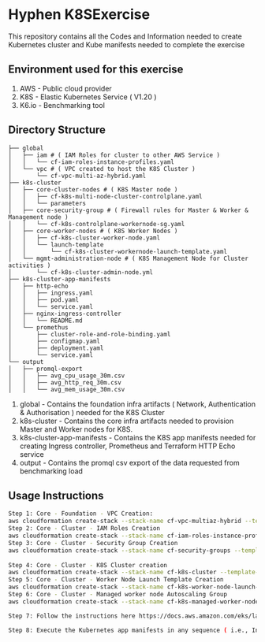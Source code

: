# Hyphen K8SExercise
This repository contains all the Codes and Information needed to create Kubernetes cluster and Kube manifests needed to complete the exercise
## Environment used for this exercise
1. AWS - Public cloud provider
2. K8S - Elastic Kubernetes Service ( V1.20 )
3. K6.io - Benchmarking tool
## Directory Structure
```text
├── global 
│   ├── iam # ( IAM Roles for cluster to other AWS Service )
│   │   └── cf-iam-roles-instance-profiles.yaml
│   └── vpc # ( VPC created to host the K8S Cluster )
│       └── cf-vpc-multi-az-hybrid.yaml
├── k8s-cluster 
│   ├── core-cluster-nodes # ( K8S Master node )
│   │   ├── cf-k8s-multi-node-cluster-controlplane.yaml
│   │   └── parameters
│   ├── core-security-group # ( Firewall rules for Master & Worker & Management node )
│   │   └── cf-k8s-controlplane-workernode-sg.yaml
│   ├── core-worker-nodes # ( K8S Worker Nodes )
│   │   ├── cf-k8s-cluster-worker-node.yaml
│   │   └── launch-template
│   │       └── cf-k8s-cluster-workernode-launch-template.yaml
│   └── mgmt-administration-node # ( K8S Management Node for Cluster activities )
│       └── cf-k8s-cluster-admin-node.yml
├── k8s-cluster-app-manifests 
│   ├── http-echo
│   │   ├── ingress.yaml
│   │   ├── pod.yaml
│   │   └── service.yaml
│   ├── nginx-ingress-controller
│   │   └── README.md
│   └── promethus 
│       ├── cluster-role-and-role-binding.yaml
│       ├── configmap.yaml
│       ├── deployment.yaml
│       └── service.yaml
└── output
│   ├── promql-export
│   │   ├── avg_cpu_usage_30m.csv
│   │   ├── avg_http_req_30m.csv
│   │   └── avg_mem_usage_30m.csv
```
1. global - Contains the foundation infra artifacts ( Network, Authentication & Authorisation ) needed for the K8S Cluster
2. k8s-cluster - Contains the core infra artifacts needed to provision Master and Worker nodes for K8S.
3. k8s-cluster-app-manifests - Contains the K8S app manifests needed for creating Ingress controller, Prometheus and Terraform HTTP Echo service
4. output - Contains the promql csv export of the data requested from benchmarking load

## Usage Instructions
```bash
Step 1: Core - Foundation - VPC Creation:
aws cloudformation create-stack --stack-name cf-vpc-multiaz-hybrid --template-body file:///k8s-cluster-exercise/global/vpc/cf-vpc-multi-az-hybrid.yaml --on-failure DO_NOTHING 
Step 2: Core - Cluster - IAM Roles Creation
aws cloudformation create-stack --stack-name cf-iam-roles-instance-profile --template-body file:///k8s-cluster-exercise/global/iam/cf-iam-roles-instance-profiles.yaml --capabilities CAPABILITY_NAMED_IAM --on-failure DO_NOTHING 
Step 3: Core - Cluster - Security Group Creation
aws cloudformation create-stack --stack-name cf-security-groups --template-body file:///k8s-cluster-exercise/k8s-cluster/security-group/cf-k8s-controlplane-workernode-sg.yaml 
 
Step 4: Core - Cluster - K8S Cluster creation 
aws cloudformation create-stack --stack-name cf-k8s-cluster --template-body file:///k8s-cluster-exercise/k8s-cluster/core-cluster-nodes/cf-k8s-multi-node-cluster-controlplane.yaml  --capabilities CAPABILITY_NAMED_IAM
Step 5: Core - Cluster - Worker Node Launch Template Creation
aws cloudformation create-stack --stack-name cf-k8s-worker-node-launch-template --template-body file:///k8s-cluster-exercise/k8s-cluster/core-worker-nodes/launch-template/cf-k8s-cluster-workernode-launch-template.yaml 
Step 6: Core - Cluster - Managed worker node Autoscaling Group  
aws cloudformation create-stack --stack-name cf-k8s-managed-worker-nodes --template-body file:///k8s-cluster-exercise/k8s-cluster/core-worker-nodes/cf-k8s-cluster-worker-node.yaml

Step 7: Follow the instructions here https://docs.aws.amazon.com/eks/latest/userguide/install-kubectl.html to setup the Kubectl in the Admin node to interact with the K8S cluster created above

Step 8: Execute the Kubernetes app manifests in any sequence ( i.e., Ingress controller/prometheus/http-echo ) with the files provided to setup the Application infrastructure 

```


